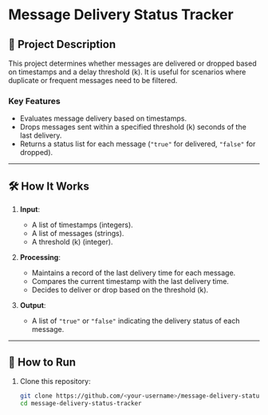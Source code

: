 # Message Delivery Status Tracker  

## 📖 Project Description  

This project determines whether messages are delivered or dropped based on timestamps and a delay threshold \(k\). It is useful for scenarios where duplicate or frequent messages need to be filtered.  

### Key Features  
- Evaluates message delivery based on timestamps.
- Drops messages sent within a specified threshold \(k\) seconds of the last delivery.
- Returns a status list for each message (`"true"` for delivered, `"false"` for dropped).

---

## 🛠️ How It Works  

1. **Input**:  
   - A list of timestamps (integers).  
   - A list of messages (strings).  
   - A threshold \(k\) (integer).  

2. **Processing**:  
   - Maintains a record of the last delivery time for each message.  
   - Compares the current timestamp with the last delivery time.  
   - Decides to deliver or drop based on the threshold \(k\).  

3. **Output**:  
   - A list of `"true"` or `"false"` indicating the delivery status of each message.

---

## 🚀 How to Run  

1. Clone this repository:  
   ```bash
   git clone https://github.com/<your-username>/message-delivery-status-tracker.git
   cd message-delivery-status-tracker
